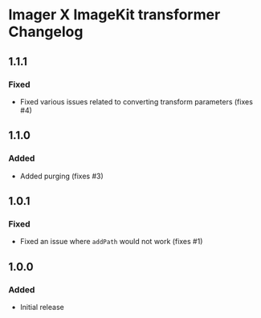 # Imager X ImageKit transformer Changelog

## 1.1.1

### Fixed
- Fixed various issues related to converting transform parameters (fixes #4)

## 1.1.0

### Added
- Added purging (fixes #3)

## 1.0.1

### Fixed
- Fixed an issue where `addPath` would not work (fixes #1)

## 1.0.0

### Added
- Initial release

